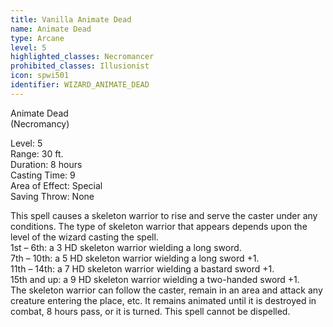 ```yaml
---
title: Vanilla Animate Dead
name: Animate Dead
type: Arcane
level: 5
highlighted_classes: Necromancer
prohibited_classes: Illusionist
icon: spwi501
identifier: WIZARD_ANIMATE_DEAD
---
```

Animate Dead  
(Necromancy)  
  
Level: 5  
Range: 30 ft.  
Duration: 8 hours  
Casting Time: 9  
Area of Effect: Special  
Saving Throw: None  
  
This spell causes a skeleton warrior to rise and serve the caster under any conditions. The type of skeleton warrior that appears depends upon the level of the wizard casting the spell.  
  1st – 6th: a 3 HD skeleton warrior wielding a long sword.  
  7th – 10th: a 5 HD skeleton warrior wielding a long sword +1.  
  11th – 14th: a 7 HD skeleton warrior wielding a bastard sword +1.  
  15th and up: a 9 HD skeleton warrior wielding a two-handed sword +1.  
The skeleton warrior can follow the caster, remain in an area and attack any creature entering the place, etc. It remains animated until it is destroyed in combat, 8 hours pass, or it is turned. This spell cannot be dispelled.  
